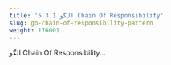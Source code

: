 ```yaml
---
title: '5.3.1 الگو Chain Of Responsibility'
slug: go-chain-of-responsibility-pattern
weight: 176001
---
```


الگو Chain Of Responsibility...